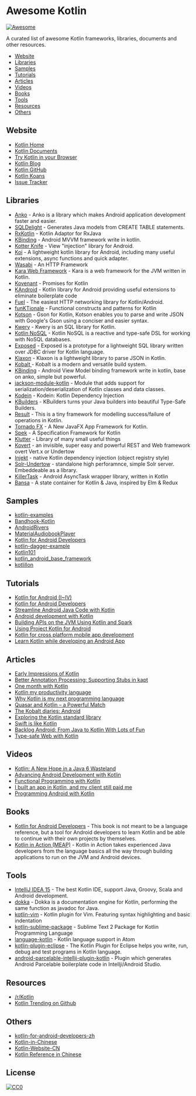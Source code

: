 # Awesome Kotlin

[![Awesome](https://cdn.rawgit.com/sindresorhus/awesome/d7305f38d29fed78fa85652e3a63e154dd8e8829/media/badge.svg)](https://github.com/sindresorhus/awesome)

A curated list of awesome Kotlin frameworks, libraries, documents and other resources.

- [Website](#website)
- [Libraries](#libraries)
- [Samples](#samples)
- [Tutorials](#tutorials)
- [Articles](#articles)
- [Videos](#videos)
- [Books](#books)
- [Tools](#tools)
- [Resources](#resources)
- [Others](#others)

## Website

- [Kotlin Home](https://kotlinlang.org/)
- [Kotlin Documents](https://kotlinlang.org/docs/reference/)
- [Try Kotlin in your Browser](https://try.kotlinlang.org/)
- [Kotlin Blog](http://blog.jetbrains.com/kotlin)
- [Kotlin GitHub](https://github.com/JetBrains/kotlin)
- [Kotlin Koans](https://github.com/Kotlin/kotlin-koans)
- [Issue Tracker](https://youtrack.jetbrains.com/issues/KT)


## Libraries

- [Anko](https://github.com/Kotlin/anko) - Anko is a library which makes Android application development faster and easier. 
- [SQLDelight](https://github.com/square/sqldelight) - Generates Java models from CREATE TABLE statements.
- [RxKotlin](https://github.com/ReactiveX/RxKotlin) - Kotlin Adaptor for RxJava
- [KBinding](https://github.com/BennyWang/KBinding) - Android MVVM framework write in kotlin.
- [Kotter Knife](https://github.com/JakeWharton/kotterknife) - View "injection" library for Android.
- [Koi](https://github.com/mcxiaoke/kotlin-koi) - A lightweight kotlin library for Android, including many useful extensions, async functions and quick adapter.
- [Wasabi](https://github.com/hhariri/wasabi) - An HTTP Framework
- [Kara Web Framework](https://github.com/TinyMission/kara) - Kara is a web framework for the JVM written in Kotlin.
- [Kovenant](https://github.com/mplatvoet/kovenant) - Promises for Kotlin
- [KAndroid](https://github.com/pawegio/KAndroid) - Kotlin library for Android providing useful extensions to eliminate boilerplate code
- [Fuel](https://github.com/kittinunf/Fuel) - The easiest HTTP networking library for Kotlin/Android.
- [funKTionale](https://github.com/MarioAriasC/funKTionale) - Functional constructs and patterns for Kotlin
- [Kotson](https://github.com/SalomonBrys/Kotson) - Gson for Kotlin, Kotson enables you to parse and write JSON with Google's Gson using a conciser and easier syntax.
- [Kwery](https://github.com/andrewoma/kwery) - Kwery is an SQL library for Kotlin.
- [Kotlin NoSQL](https://github.com/cheptsov/kotlin-nosql) - Kotlin NoSQL is a reactive and type-safe DSL for working with NoSQL databases.
- [Exposed](https://github.com/JetBrains/Exposed) - Exposed is a prototype for a lightweight SQL library written over JDBC driver for Kotlin language. 
- [Klaxon](https://github.com/cbeust/klaxon) - Klaxon is a lightweight library to parse JSON in Kotlin.
- [Kobalt ](https://github.com/cbeust/kobalt) - Kobalt is a modern and versatile build system.
- [KBinding](https://github.com/BennyWang/KBinding) - Android View Model binding framework write in kotlin, base on anko, simple but powerful.
- [jackson-module-kotlin](https://github.com/FasterXML/jackson-module-kotlin) - Module that adds support for serialization/deserialization of Kotlin classes and data classes.
- [Kodein](https://github.com/SalomonBrys/Kodein) - Kodein: Kotlin Dependency Injection
- [KBuilders](https://github.com/Levelmoney/kbuilders) - KBuilders turns your Java builders into beautiful Type-Safe Builders.
- [Result](https://github.com/kittinunf/Result) - This is a tiny framework for modelling success/failure of operations in Kotlin.
- [Tornado FX](https://github.com/edvin/tornadofx) - A New JavaFX App Framework for Kotlin.  
- [Spek](http://jetbrains.github.io/spek) - A Specification Framework for Kotlin
- [Klutter](https://github.com/kohesive/klutter) - Library of many small useful things
- [Kovert](https://github.com/kohesive/kovert) - an invisible, super easy and powerful REST and Web framework overt Vert.x or Undertow
- [Injekt](https://github.com/kohesive/injekt) - native Kotlin dependency injection (object registry style)
- [Solr-Undertow](https://github.com/kohesive/solr-undertow) - standalone high perforamnce, simple Solr server. Embeddeable as a library.
- [KillerTask](https://github.com/inaka/KillerTask) - Android AsyncTask wrapper library, written in Kotlin
- [Bansa](https://github.com/brianegan/bansa) - A state container for Kotlin & Java, inspired by Elm & Redux


## Samples

- [kotlin-examples](https://github.com/JetBrains/kotlin-examples)
- [Bandhook-Kotlin](https://github.com/antoniolg/Bandhook-Kotlin)
- [AndroidRivers](https://github.com/dodyg/AndroidRivers)
- [MaterialAudiobookPlayer](https://github.com/PaulWoitaschek/MaterialAudiobookPlayer)
- [Kotlin for Android Developers](https://github.com/antoniolg/Kotlin-for-Android-Developers)
- [kotlin-dagger-example](https://github.com/damianpetla/kotlin-dagger-example)
- [Kotlin101](https://github.com/dodyg/Kotlin101)
- [kotlin_android_base_framework](https://github.com/nekocode/kotlin_android_base_framework)
- [kotlillon](https://github.com/inaka/kotlillon)


## Tutorials
- [Kotlin for Android (I~IV)](http://antonioleiva.com/kotlin/)
- [Kotlin for Android Developers](http://www.javaadvent.com/2015/12/kotlin-android.html)
- [Streamline Android Java Code with Kotlin](http://www.sitepoint.com/streamline-android-java-code-with-kotlin/)
- [Android development with Kotlin](http://inaka.net/blog/2016/01/15/android-development-with-kotlin/)
- [Building APIs on the JVM Using Kotlin and Spark](http://nordicapis.com/building-apis-on-the-jvm-using-kotlin-and-spark-part-1/)
- [Using Project Kotlin for Android](https://docs.google.com/document/d/1ReS3ep-hjxWA8kZi0YqDbEhCqTt29hG8P44aA9W0DM8/edit)
- [Kotlin for cross platform mobile app development](https://robovm.com/kotlin-for-cross-platform-mobile-app-development/)
- [Learn Kotlin while developing an Android App](https://medium.com/@juanchosaravia/learn-kotlin-while-developing-an-android-app-introduction-567e21ff9664)

## Articles
- [Early Impressions of Kotlin](http://natpryce.com/articles/000815.html)
- [Better Annotation Processing: Supporting Stubs in kapt](http://blog.jetbrains.com/kotlin/2015/06/better-annotation-processing-supporting-stubs-in-kapt/)
- [One month with Kotlin](https://medium.com/@ademar111190/one-month-with-kotlin-2d3d9bbd7840#.73d5en952)
- [Kotlin my productivity language](https://medium.com/@mplatvoet/kotlin-6a09afc655b9#.ut2k99bvl)
- [Why Kotlin is my next programming language](https://medium.com/@octskyward/why-kotlin-is-my-next-programming-language-c25c001e26e3#.sxlaz9821)
- [Quasar and Kotlin – a Powerful Match](http://blog.paralleluniverse.co/2015/06/04/quasar-kotlin/)
- [The Kobalt diaries: Android](http://beust.com/weblog/2015/11/04/the-kobalt-diaries-android/)
- [Exploring the Kotlin standard library](beust.com/weblog/2015/10/30/exploring-the-kotlin-standard-library/)
- [Swift is like Kotlin](http://nilhcem.github.io/swift-is-like-kotlin/)
- [Backlog Android: From Java to Kotlin With Lots of Fun](https://nulab-inc.com/blog/nulab/backlog-android-from-java-to-kotlin-with-lots-of-fun/)
- [Type-safe Web with Kotlin](https://jaxenter.com/type-safe-web-with-kotlin-106187.html)


## Videos
- [Kotlin: A New Hope in a Java 6 Wasteland](https://realm.io/news/droidcon-michael-pardo-kotlin/)
- [Advancing Android Development with Kotlin](https://realm.io/news/oredev-jake-wharton-kotlin-advancing-android-dev/)
- [Functional Programming with Kotlin](https://www.youtube.com/watch?v=AhA-Q7MOre0&feature=youtu.be)
- [I built an app in Kotlin, and my client still paid me](https://www.youtube.com/watch?v=d7BiXy3Qdt8&feature=youtu.be)
- [Programming Android with Kotlin](https://www.youtube.com/watch?v=011AL3Z6VmM&feature=youtu.be)


## Books

- [Kotlin for Android Developers](https://leanpub.com/kotlin-for-android-developers) - This book is not meant to be a language reference, but a tool for Android developers to learn Kotlin and be able to continue with their own projects by themselves.
- [Kotlin in Action (MEAP)](https://www.manning.com/books/kotlin-in-action) - Kotlin in Action takes experienced Java developers from the language basics all the way through building applications to run on the JVM and Android devices. 


## Tools
- [IntelliJ IDEA 15](https://www.jetbrains.com/idea/download/) - The best Kotlin IDE, support Java, Groovy, Scala and Android development.
- [dokka](https://github.com/Kotlin/dokka) - Dokka is a documentation engine for Kotlin, performing the same function as javadoc for Java. 
- [kotlin-vim](https://github.com/udalov/kotlin-vim) - Kotlin plugin for Vim. Featuring syntax highlighting and basic indentation
- [kotlin-sublime-package](https://github.com/vkostyukov/kotlin-sublime-package) - Sublime Text 2 Package for Kotlin Programming Language
- [language-kotlin](https://atom.io/packages/language-kotlin) - Kotlin language support in Atom
- [kotlin-plugin-eclipse](https://marketplace.eclipse.org/content/kotlin-plugin-eclipse) - The Kotlin Plugin for Eclipse helps you write, run, debug and test programs in Kotlin language. 
- [android-parcelable-intellij-plugin-kotlin](https://github.com/nekocode/android-parcelable-intellij-plugin-kotlin) - Plugin which generates Android Parcelable boilerplate code in Intellji/Android Studio.



## Resources
- [/r/Kotlin](https://www.reddit.com/r/Kotlin/)
- [Kotlin Trending on Github](https://github.com/trending/kotlin?since=monthly)

## Others
- [kotlin-for-android-developers-zh](https://github.com/wangjiegulu/kotlin-for-android-developers-zh/blob/master/SUMMARY.md)
- [Kotlin-in-Chinese](https://www.gitbook.com/book/huanglizhuo/kotlin-in-chinese/details)
- [Kotlin-Website-CN](https://github.com/cctanfujun/kotlin-web-site-cn)
- [Kotlin Reference in Chinese](http://www.jianshu.com/notebooks/2822252/latest)

## License

[![CC0](https://licensebuttons.net/p/zero/1.0/88x31.png)](http://creativecommons.org/publicdomain/zero/1.0/)
